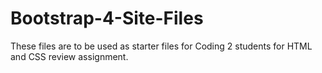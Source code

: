 # Bootstrap-4-Site-Files
 These files are to be used as starter files for Coding 2 students for HTML and CSS review assignment.
